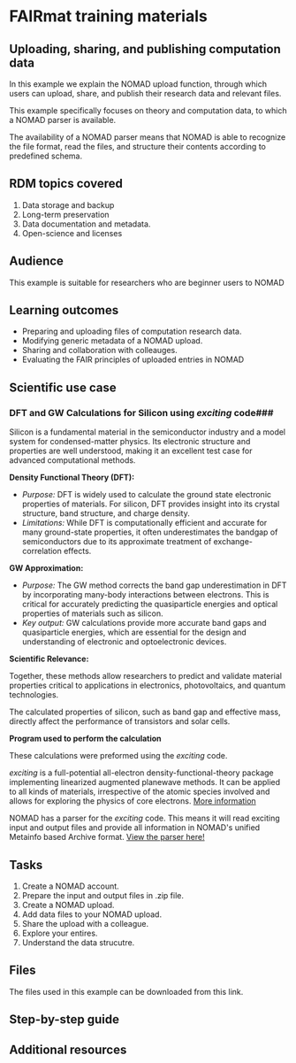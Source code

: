 # FAIRmat training materials # 

## Uploading, sharing, and publishing computation data ##
In this example we explain the NOMAD upload function, through which users can upload, share, and publish their research data and relevant files. 

This example specifically focuses on theory and computation data, to which a NOMAD parser is available.

The availability of a NOMAD parser means that NOMAD is able to recognize the file format, read the files, and structure their contents according to predefined schema. 


## RDM topics covered ##
1. Data storage and backup
2. Long-term preservation
2. Data documentation and metadata.
4. Open-science and licenses

## Audience ##
This example is suitable for researchers who are beginner users to NOMAD

## Learning outcomes ##
- Preparing and uploading files of computation research data.
- Modifying generic metadata of a NOMAD upload.
- Sharing and collaboration with colleauges.
- Evaluating the FAIR principles of uploaded entries in NOMAD

## Scientific use case ##
### DFT and GW Calculations for Silicon using *exciting* code###
Silicon is a fundamental material in the semiconductor industry and a model system for condensed-matter physics. Its electronic structure and properties are well understood, making it an excellent test case for advanced computational methods.

**Density Functional Theory (DFT):**
- *Purpose:* DFT is widely used to calculate the ground state electronic properties of materials. For silicon, DFT provides insight into its crystal structure, band structure, and charge density.
- *Limitations:* While DFT is computationally efficient and accurate for many ground-state properties, it often underestimates the bandgap of semiconductors due to its approximate treatment of exchange-correlation effects.

**GW Approximation:**
- *Purpose:* The GW method corrects the band gap underestimation in DFT by incorporating many-body interactions between electrons. This is critical for accurately predicting the quasiparticle energies and optical properties of materials such as silicon.
- *Key output:* GW calculations provide more accurate band gaps and quasiparticle energies, which are essential for the design and understanding of electronic and optoelectronic devices.

**Scientific Relevance:**

Together, these methods allow researchers to predict and validate material properties critical to applications in electronics, photovoltaics, and quantum technologies.

The calculated properties of silicon, such as band gap and effective mass, directly affect the performance of transistors and solar cells.

**Program used to perform the calculation**

These calculations were preformed using the *exciting* code. 

*exciting* is a full-potential all-electron density-functional-theory package implementing linearized augmented planewave methods. It can be applied to all kinds of materials, irrespective of the atomic species involved and allows for exploring the physics of core electrons. [More information](https://exciting-code.org/)

NOMAD has a parser for the *exciting* code. This means it will read exciting input and output files and provide all information in NOMAD's unified Metainfo based Archive format.
[View the parser here!](https://github.com/nomad-coe/nomad-parser-exciting)
## Tasks ##
1. Create a NOMAD account.
2. Prepare the input and output files in .zip file.
3. Create a NOMAD upload. 
4. Add data files to your NOMAD upload. 
4. Share the upload with a colleague.
5. Explore your entires.
6. Understand the data strucutre.

## Files ##
The files used in this example can be downloaded from this link.

## Step-by-step guide ##

## Additional resources ##

